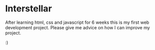 # Interstellar

After learning html, css and javascript for 6 weeks this is my first web development project.
Please give me advice on how I can improve my project. 

:)
